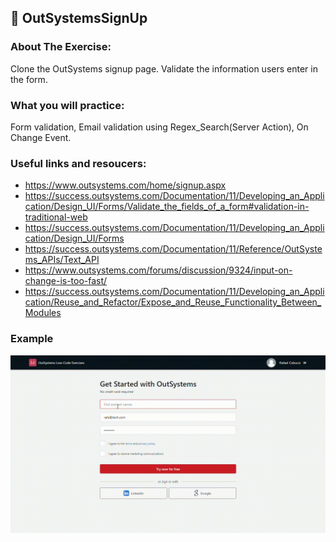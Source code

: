 ## :ledger: OutSystemsSignUp

### About The Exercise:

Clone the OutSystems signup page. Validate the information users enter in the form.

### What you will practice:

Form validation, Email validation using Regex_Search(Server Action), On Change Event.

### Useful links and resoucers:

- https://www.outsystems.com/home/signup.aspx
- https://success.outsystems.com/Documentation/11/Developing_an_Application/Design_UI/Forms/Validate_the_fields_of_a_form#validation-in-traditional-web
- https://success.outsystems.com/Documentation/11/Developing_an_Application/Design_UI/Forms
- https://success.outsystems.com/Documentation/11/Reference/OutSystems_APIs/Text_API
- https://www.outsystems.com/forums/discussion/9324/input-on-change-is-too-fast/
- https://success.outsystems.com/Documentation/11/Developing_an_Application/Reuse_and_Refactor/Expose_and_Reuse_Functionality_Between_Modules


### Example
![](./Samples/OutSystemsSignUp.gif)
